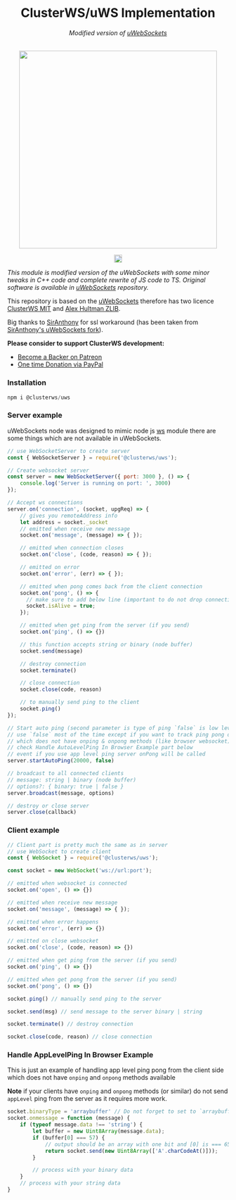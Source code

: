 <h1 align="center">ClusterWS/uWS Implementation</h1>
<h6 align="center">Modified version of <a href="https://github.com/uNetworking/uWebSockets">uWebSockets</a></h6>

<p align="center">
 <img src="https://cdn.rawgit.com/goriunov/159120ca6a883d8d4e75543ec395d361/raw/d22028ecc726d7d3cc30a2a85cc7cc454b0afada/clusterws.svg" width="450">
</p>

<p align="center">
  <a href="https://badge.fury.io/js/%40clusterws%2Fuws"><img src="https://badge.fury.io/js/%40clusterws%2Fuws.svg" alt="npm version" height="18"></a>
</p>

<i>This module is modified version of the uWebSockets with some minor tweaks in C++ code and complete rewrite of JS code to TS. Original software is available in <a href="https://github.com/uNetworking/uWebSockets">uWebSockets</a> repository.</i>

This repository is based on the <a href="https://github.com/uNetworking/uWebSockets">uWebSockets</a> therefore has two licence [ClusterWS MIT](https://github.com/ClusterWS/uWS/blob/master/LICENSE) and [Alex Hultman ZLIB](https://github.com/ClusterWS/uWS/blob/master/src/LICENSE).

Big thanks to [SirAnthony](https://github.com/SirAnthony) for ssl workaround (has been taken from [SirAnthony's uWebSockets fork](https://github.com/hola/uWebSockets-bindings)).

**Please consider to support ClusterWS development:**
- [Become a Backer on Patreon](https://www.patreon.com/clusterws) 
- [One time Donation via PayPal](https://www.paypal.me/goriunov)



### Installation

```js
npm i @clusterws/uws
```

### Server example

uWebSockets node was designed to mimic node js [ws](https://github.com/websockets/ws) module there are some things which are not available in uWebSockets.

```js
// use WebSocketServer to create server
const { WebSocketServer } = require('@clusterws/uws');

// Create websocket server 
const server = new WebSocketServer({ port: 3000 }, () => {
    console.log('Server is running on port: ', 3000)
});

// Accept ws connections
server.on('connection', (socket, upgReq) => {
    // gives you remoteAddress info
    let address = socket._socket 
    // emitted when receive new message
    socket.on('message', (message) => { });

    // emitted when connection closes 
    socket.on('close', (code, reason) => { });

    // emitted on error
    socket.on('error', (err) => { });

    // emitted when pong comes back from the client connection
    socket.on('pong', () => { 
      // make sure to add below line (important to do not drop connections)
      socket.isAlive = true;
    });

    // emitted when get ping from the server (if you send)
    socket.on('ping', () => {})

    // this function accepts string or binary (node buffer)
    socket.send(message)

    // destroy connection
    socket.terminate()

    // close connection
    socket.close(code, reason)

    // to manually send ping to the client
    socket.ping()
});

// Start auto ping (second parameter is type of ping `false` is low level)
// use `false` most of the time except if you want to track ping pong on the client side 
// which does not have onping & onpong methods (like browser websocket)
// check Handle AutoLevelPing In Browser Example part below
// event if you use app level ping server onPong will be called
server.startAutoPing(20000, false)

// broadcast to all connected clients
// message: string | binary (node buffer)
// options?: { binary: true | false }
server.broadcast(message, options)

// destroy or close server
server.close(callback)

```


### Client example

```js
// Client part is pretty much the same as in server
// use WebSocket to create client
const { WebSocket } = require('@clusterws/uws');

const socket = new WebSocket('ws://url:port');

// emitted when websocket is connected
socket.on('open', () => {})

// emitted when receive new message
socket.on('message', (message) => { });

// emitted when error happens
socket.on('error', (err) => {})

// emitted on close websocket
socket.on('close', (code, reason) => {})

// emitted when get ping from the server (if you send)
socket.on('ping', () => {})

// emitted when get pong from the server (if you send)
socket.on('pong', () => {})

socket.ping() // manually send ping to the server

socket.send(msg) // send message to the server binary | string

socket.terminate() // destroy connection

socket.close(code, reason) // close connection

```


### Handle AppLevelPing In Browser Example
This is just an example of handling app level ping pong from the client side which does not have `onping` and `onpong` methods available 

**Note** if your clients have `onping` and `onpong` methods (or similar) do not send `appLevel` ping from the server as it requires more work.
```js
socket.binaryType = 'arraybuffer' // Do not forget to set to `arraybuffer`
socket.onmessage = function (message) {
    if (typeof message.data !== 'string') {
        let buffer = new Uint8Array(message.data);
        if (buffer[0] === 57) {
            // output should be an array with one bit and [0] is === 65
            return socket.send(new Uint8Array(['A'.charCodeAt()]));
        }

        // process with your binary data
    }
    // process with your string data
}
```
